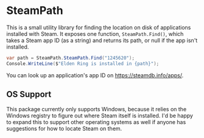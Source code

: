 # SteamPath

This is a small utility library for finding the location on disk of applications installed with
Steam. It exposes one function, `SteamPath.Find()`, which takes a Steam app ID (as a string) and
returns its path, or null if the app isn't installed.

```csharp
var path = SteamPath.SteamPath.Find("1245620");
Console.WriteLine($"Elden Ring is installed in {path}");
```

You can look up an application's app ID on <https://steamdb.info/apps/>.

## OS Support

This package currently only supports Windows, because it relies on the Windows registry to figure
out where Steam itself is installed. I'd be happy to expand this to support other operating systems
as well if anyone has suggestions for how to locate Steam on them.
